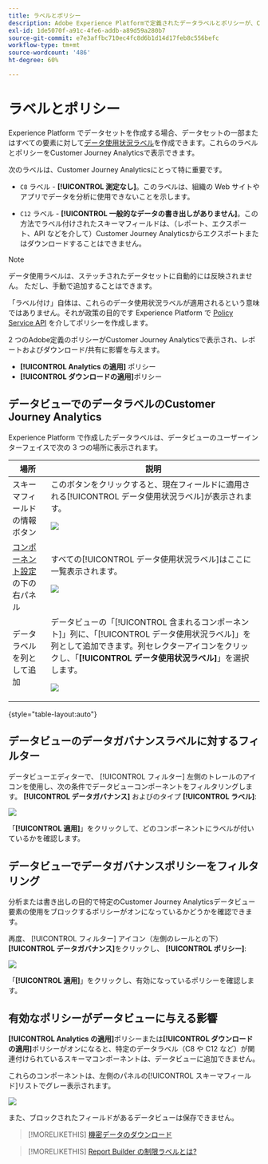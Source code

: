 ```yaml
---
title: ラベルとポリシー
description: Adobe Experience Platformで定義されたデータラベルとポリシーが、Customer Journey Analyticsのデータビューとレポートに与える影響について説明します。
exl-id: 1de5070f-a91c-4fe6-addb-a89d59a280b7
source-git-commit: e7e3affbc710ec4fc8d6b1d14d17feb8c556befc
workflow-type: tm+mt
source-wordcount: '486'
ht-degree: 60%

---
```


# ラベルとポリシー

Experience Platform でデータセットを作成する場合、データセットの一部またはすべての要素に対して[データ使用状況ラベル](https://experienceleague.adobe.com/docs/experience-platform/data-governance/labels/reference.html?lang=ja)を作成できます。これらのラベルとポリシーをCustomer Journey Analyticsで表示できます。

次のラベルは、Customer Journey Analyticsにとって特に重要です。

* `C8` ラベル - **[!UICONTROL 測定なし]**。このラベルは、組織の Web サイトやアプリでデータを分析に使用できないことを示します。

* `C12` ラベル - **[!UICONTROL 一般的なデータの書き出しがありません]**。この方法でラベル付けされたスキーマフィールドは、（レポート、エクスポート、API などを介して）Customer Journey Analyticsからエクスポートまたはダウンロードすることはできません。

>[!NOTE]
>
>データ使用ラベルは、ステッチされたデータセットに自動的には反映されません。 ただし、手動で追加することはできます。

「ラベル付け」自体は、これらのデータ使用状況ラベルが適用されるという意味ではありません。それが政策の目的です Experience Platform で [Policy Service API](https://experienceleague.adobe.com/docs/experience-platform/data-governance/api/overview.html?lang=ja) を介してポリシーを作成します。

2 つのAdobe定義のポリシーがCustomer Journey Analyticsで表示され、レポートおよびダウンロード/共有に影響を与えます。

* **[!UICONTROL Analytics の適用]** ポリシー
* **[!UICONTROL ダウンロードの適用]**&#x200B;ポリシー

## データビューでのデータラベルのCustomer Journey Analytics

Experience Platform で作成したデータラベルは、データビューのユーザーインターフェイスで次の 3 つの場所に表示されます。

| 場所 | 説明 |
| --- | --- |
| スキーマフィールドの情報ボタン | このボタンをクリックすると、現在フィールドに適用される[!UICONTROL データ使用状況ラベル]が表示されます。<p>![](assets/data-label-left.png) |
| [コンポーネント設定](/help/data-views/component-settings/overview.md)の下の右パネル | すべての[!UICONTROL データ使用状況ラベル]はここに一覧表示されます。<p>![](assets/data-label-right.png) |
| データラベルを列として追加 | データビューの「[!UICONTROL 含まれるコンポーネント]」列に、「[!UICONTROL データ使用状況ラベル]」を列として追加できます。列セレクターアイコンをクリックし、「**[!UICONTROL データ使用状況ラベル]**」を選択します。<p>![](assets/data-label-column.png) |

{style="table-layout:auto"}

## データビューのデータガバナンスラベルに対するフィルター

データビューエディターで、 [!UICONTROL フィルター] 左側のトレールのアイコンを使用し、次の条件でデータビューコンポーネントをフィルタリングします。 **[!UICONTROL データガバナンス]** およびのタイプ **[!UICONTROL ラベル]**:

![](assets/filter-labels.png)

「**[!UICONTROL 適用]**」をクリックして、どのコンポーネントにラベルが付いているかを確認します。

## データビューでデータガバナンスポリシーをフィルタリング

分析または書き出しの目的で特定のCustomer Journey Analyticsデータビュー要素の使用をブロックするポリシーがオンになっているかどうかを確認できます。

再度、 [!UICONTROL フィルター] アイコン（左側のレールとの下） **[!UICONTROL データガバナンス]**&#x200B;をクリックし、 **[!UICONTROL ポリシー]**:

![](assets/filter-policies.png)

「**[!UICONTROL 適用]**」をクリックし、有効になっているポリシーを確認します。

## 有効なポリシーがデータビューに与える影響

**[!UICONTROL Analytics の適用]**&#x200B;ポリシーまたは&#x200B;**[!UICONTROL ダウンロードの適用]**&#x200B;ポリシーがオンになると、特定のデータラベル（C8 や C12 など）が関連付けられているスキーマコンポーネントは、データビューに追加できません。

これらのコンポーネントは、左側のパネルの[!UICONTROL スキーマフィールド]リストでグレー表示されます。

![](assets/component-greyed.png)

また、ブロックされたフィールドがあるデータビューは保存できません。

>[!MORELIKETHIS]
>[機密データのダウンロード](/help/analysis-workspace/curate-share/download-send.md)

>[!MORELIKETHIS]
>[Report Builder の制限ラベルとは?](https://experienceleague.adobe.com/docs/analytics-platform/using/cja-reportbuilder/restricted-labels.html?lang=ja)


